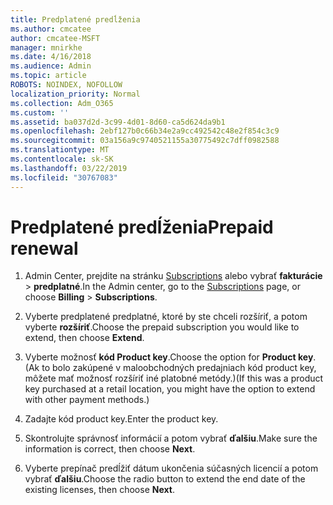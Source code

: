 ```yaml
---
title: Predplatené predĺženia
ms.author: cmcatee
author: cmcatee-MSFT
manager: mnirkhe
ms.date: 4/16/2018
ms.audience: Admin
ms.topic: article
ROBOTS: NOINDEX, NOFOLLOW
localization_priority: Normal
ms.collection: Adm_O365
ms.custom: ''
ms.assetid: ba037d2d-3c99-4d01-8d60-ca5d624da9b1
ms.openlocfilehash: 2ebf127b0c66b34e2a9cc492542c48e2f854c3c9
ms.sourcegitcommit: 03a156a9c9740521155a30775492c7dff0982588
ms.translationtype: MT
ms.contentlocale: sk-SK
ms.lasthandoff: 03/22/2019
ms.locfileid: "30767083"
---
```

# <a name="prepaid-renewal"></a><span data-ttu-id="f3b5d-102">Predplatené predĺženia</span><span class="sxs-lookup"><span data-stu-id="f3b5d-102">Prepaid renewal</span></span>

1. <span data-ttu-id="f3b5d-103">Admin Center, prejdite na stránku [Subscriptions](https://go.microsoft.com/fwlink/p/?linkid=842054) alebo vybrať **fakturácie** \> **predplatné**.</span><span class="sxs-lookup"><span data-stu-id="f3b5d-103">In the Admin center, go to the [Subscriptions](https://go.microsoft.com/fwlink/p/?linkid=842054) page, or choose **Billing** \> **Subscriptions**.</span></span>
    
2. <span data-ttu-id="f3b5d-104">Vyberte predplatené predplatné, ktoré by ste chceli rozšíriť, a potom vyberte **rozšíriť**.</span><span class="sxs-lookup"><span data-stu-id="f3b5d-104">Choose the prepaid subscription you would like to extend, then choose **Extend**.</span></span>
    
3. <span data-ttu-id="f3b5d-105">Vyberte možnosť **kód Product key**.</span><span class="sxs-lookup"><span data-stu-id="f3b5d-105">Choose the option for **Product key**.</span></span> <span data-ttu-id="f3b5d-106">(Ak to bolo zakúpené v maloobchodných predajniach kód product key, môžete mať možnosť rozšíriť iné platobné metódy.)</span><span class="sxs-lookup"><span data-stu-id="f3b5d-106">(If this was a product key purchased at a retail location, you might have the option to extend with other payment methods.)</span></span>
    
4. <span data-ttu-id="f3b5d-107">Zadajte kód product key.</span><span class="sxs-lookup"><span data-stu-id="f3b5d-107">Enter the product key.</span></span>
    
5. <span data-ttu-id="f3b5d-108">Skontrolujte správnosť informácií a potom vybrať **ďalšiu**.</span><span class="sxs-lookup"><span data-stu-id="f3b5d-108">Make sure the information is correct, then choose **Next**.</span></span>
    
6. <span data-ttu-id="f3b5d-109">Vyberte prepínač predĺžiť dátum ukončenia súčasných licencií a potom vybrať **ďalšiu**.</span><span class="sxs-lookup"><span data-stu-id="f3b5d-109">Choose the radio button to extend the end date of the existing licenses, then choose **Next**.</span></span>
    

